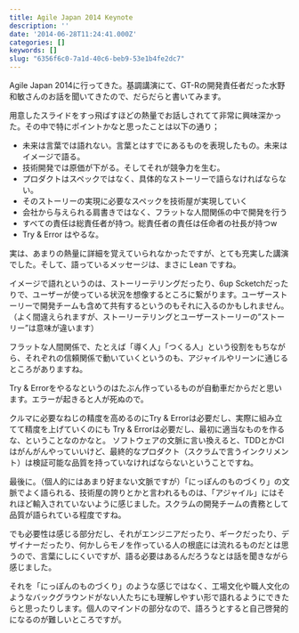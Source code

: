 ```yaml
---
title: Agile Japan 2014 Keynote
description: ''
date: '2014-06-28T11:24:41.000Z'
categories: []
keywords: []
slug: "6356f6c0-7a1d-40c6-beb9-53e1b4fe2dc7"
---
```

Agile Japan 2014に行ってきた。基調講演にて、GT-Rの開発責任者だった水野 和敏さんのお話を聞いてきたので、だらだらと書いてみます。

用意したスライドをすっ飛ばすほどの熱量でお話しされてて非常に興味深かった。その中で特にポイントかなと思ったことは以下の通り；

*   未来は言葉では語れない。言葉とはすでにあるものを表現したもの。未来はイメージで語る。
*   技術開発では原価が下がる。そしてそれが競争力を生む。
*   プロダクトはスペックではなく、具体的なストーリーで語らなければならない。
*   そのストーリーの実現に必要なスペックを技術屋が実現していく
*   会社から与えられる肩書きではなく、フラットな人間関係の中で開発を行う
*   すべての責任は総責任者が持つ。総責任者の責任は任命者の社長が持つw
*   Try & Error はやるな。

実は、あまりの熱量に詳細を覚えていられなかったですが、とても充実した講演でした。そして、語っているメッセージは、まさに Lean ですね。

イメージで語れというのは、ストーリーテリングだったり、6up Scketchだったりで、ユーザーが使っている状況を想像するところに繋がります。ユーザーストーリーで開発チームも含めて共有するというのもそれに入るのかもしれません。（よく間違えられますが、ストーリーテリングとユーザーストーリーの”ストーリー”は意味が違います）

フラットな人間関係で、たとえば「導く人」「つくる人」という役割をもちながら、それぞれの信頼関係で動いていくというのも、アジャイルやリーンに通じるところがありますね。

Try & Errorをやるなというのはたぶん作っているものが自動車だからだと思います。エラーが起きると人が死ぬので。

クルマに必要なねじの精度を高めるのにTry & Errorは必要だし、実際に組み立てて精度を上げていくのにも Try & Errorは必要だし、最初に適当なものを作るな、ということなのかなと。 ソフトウェアの文脈に言い換えると、TDDとかCIはがんがんやっていいけど、最終的なプロダクト（スクラムで言うインクリメント）は検証可能な品質を持っていなければならないということですね。

最後に。（個人的にはあまり好まない文脈ですが）「にっぽんのものづくり」の文脈でよく語られる、技術屋の誇りとかと言われるものは、「アジャイル」にはそれほど輸入されていないように感じました。スクラムの開発チームの責務として品質が語られている程度ですね。

でも必要性は感じる部分だし、それがエンジニアだったり、ギークだったり、デザイナーだったり、何かしらモノを作っている人の根底には流れるものだとは思うので、言葉にしにくいですが、語る必要はあるんだろうなとは話を聞きながら感じました。

それを「にっぽんのものづくり」のような感じではなく、工場文化や職人文化のようなバックグラウンドがない人たちにも理解しやすい形で語れるようにできたらと思ったりします。個人のマインドの部分なので、語ろうとすると自己啓発的になるのが難しいところですが。